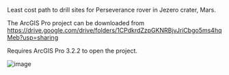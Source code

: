 Least cost path to drill sites for Perseverance rover in Jezero crater, Mars.

The ArcGIS Pro project can be downloaded from https://drive.google.com/drive/folders/1CPdkrdZzpGKNRBjvJriCbgo5ms4hqMeb?usp=sharing

Requires ArcGIS Pro 3.2.2 to open the project.

![image](https://github.com/haved-jossain/least-cost-path-analysis/assets/145239371/12014c4d-9eca-411b-a38c-3ad186a8eb01)

